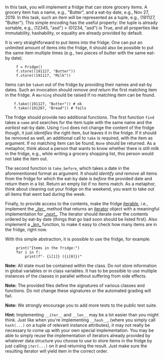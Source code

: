 In this task, you will implement a fridge that can store grocery items. A grocery item has a name, e.g., "Butter", and a eat-by date, e.g., Nov 27, 2019. In this task, such an item will be represented as a tuple, e.g., (191127, "Butter"). This simple encoding has the useful property: the tuple is already sortable, e.g., (12345, "asd") > (01234, "asd") is True, and all properties like immutability, hashability, or equality are already provided by default.

It is very straightforward to put items into the fridge. One can put an unlimited amount of items into the fridge, it should also be possible to put the same item multiple times (e.g., two pieces of butter with the same eat-by date).

```
     f = Fridge()
     f.store((191127, "Butter"))
     f.store((191117, "Milk"))
```

Items can be `take`n out of the fridge by providing their names and eat-by dates. Such an invocation should *remove and return* the first matching item in the fridge. A `Warning` should be raised if no matching item can be found.

```
    f.take((191127, "Butter")) # ok
    f.take((191207, "Bread")) # fails
```

The fridge should provide two additional functions. The first function `find` takes a `name` and searches for the item tuple with the same name and the *earliest* eat-by date. Using `find` does not change the content of the fridge though, it just *identifies* the right item, but leaves it in the fridge. If it should be removed as well, an additional call to `take` is required, with the item as argument. If no matching item can be found, `None` should be returned. As a metaphor, think about a person that wants to know whether there is still milk in the fridge, e.g., while writing a grocery shopping list, this person would not take the item out.

The second function is `take_before`, which takes a date in the aforementioned format as argument. It should *identify and remove* all items from the fridge for which the eat-by date is *before* the provided date and return them in a list. Return an empty list if no items match. As a metaphor, think about cleaning out your fridge on the weekend, you want to take out all items that went bad during the week.

Finally, to provide access to the contents, make the fridge [iterable](https://docs.python.org/3.5/glossary.html#term-iterable), i.e., implement the [\__iter__](https://docs.python.org/3.5/reference/datamodel.html#object.__iter__) method that returns an [iterator](https://docs.python.org/3.5/glossary.html#term-iterator) object with a meaningful implementation for [\__next__](https://docs.python.org/3.5/library/stdtypes.html#iterator.__next__). The iterator should iterate over the contents ordered by eat-by date (things that go bad soon should be listed first). Also implement a [\__len__](https://docs.python.org/3.5/reference/datamodel.html#object.__len__) function, to make it easy to check how many items are in the fridge, right now.

With this simple abstraction, it is possible to use the fridge, for example.

```
     print("Items in the fridge:")
     for i in f:
         print(f"- {i[1]} ({i[0]})"
```


**Note:** All state must be contained within the class. Do not store information in global variables or in class variables. It has to be possible to use multiple instances of the classes in parallel without suffering from side effects.

**Note:** The provided files define the signatures of various classes and functions. Do not change these signatures or the automated grading will fail.

**Note:** We strongly encourage you to add more tests to the public test suite.

**Hint:** Implementing `__iter__` and `__len__` may be a lot easier than you might think. Just like when you're implementing `__hash__`, (where you simply call `hash(...)` on a tuple of relevant instance attributes), it may not really be necessary to come up with your own special implementation. You may be able to simply reuse the implementation of iterators already provided by whatever data structure you choose to use to store items in the fridge by just calling `iter(...)` on it and returning the result. Just make sure the resulting iterator will yield item in the correct order.


